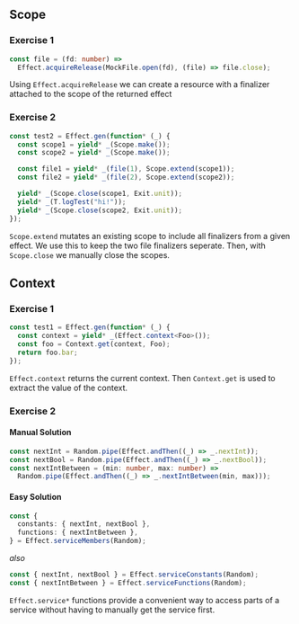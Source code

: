 ## Scope

### Exercise 1

```ts
const file = (fd: number) =>
  Effect.acquireRelease(MockFile.open(fd), (file) => file.close);
```

Using `Effect.acquireRelease` we can create a resource with a finalizer attached to the scope of the returned effect

### Exercise 2

```ts
const test2 = Effect.gen(function* (_) {
  const scope1 = yield* _(Scope.make());
  const scope2 = yield* _(Scope.make());

  const file1 = yield* _(file(1), Scope.extend(scope1));
  const file2 = yield* _(file(2), Scope.extend(scope2));

  yield* _(Scope.close(scope1, Exit.unit));
  yield* _(T.logTest("hi!"));
  yield* _(Scope.close(scope2, Exit.unit));
});
```

`Scope.extend` mutates an existing scope to include all finalizers from a given effect. We use this to keep the two file finalizers seperate. Then, with `Scope.close` we manually close the scopes.

## Context

### Exercise 1

```ts
const test1 = Effect.gen(function* (_) {
  const context = yield* _(Effect.context<Foo>());
  const foo = Context.get(context, Foo);
  return foo.bar;
});
```

`Effect.context` returns the current context. Then `Context.get` is used to extract the value of the context.

### Exercise 2

#### Manual Solution

```ts
const nextInt = Random.pipe(Effect.andThen((_) => _.nextInt));
const nextBool = Random.pipe(Effect.andThen((_) => _.nextBool));
const nextIntBetween = (min: number, max: number) =>
  Random.pipe(Effect.andThen((_) => _.nextIntBetween(min, max)));
```

#### Easy Solution

```ts
const {
  constants: { nextInt, nextBool },
  functions: { nextIntBetween },
} = Effect.serviceMembers(Random);
```

_also_

```ts
const { nextInt, nextBool } = Effect.serviceConstants(Random);
const { nextIntBetween } = Effect.serviceFunctions(Random);
```

`Effect.service*` functions provide a convenient way to access parts of a service without having to manually get the service first.
